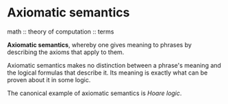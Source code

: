 # Axiomatic semantics

math :: theory of computation :: terms


**Axiomatic semantics**, whereby one gives meaning to phrases by describing the axioms that apply to them.

Axiomatic semantics makes no distinction between a phrase's meaning and the logical formulas that describe it. Its meaning is exactly what can be proven about it in some logic.

The canonical example of axiomatic semantics is *Hoare logic*.
